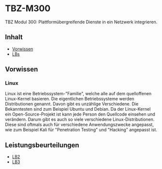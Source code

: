 # TBZ-M300
TBZ Modul 300: Plattformübergreifende Dienste in ein Netzwerk integrieren.


## Inhalt
* [Vorwissen](##Vorwissen)
* [LBs](##Leistungsbeurteilungen)


## Vorwissen

### Linux
Linux ist eine Betriebssystem-"Familie", welche alle auf dem quelloffenen Linux-Kernel basieren. Die eigentlichen Betriebssysteme werden Distributionen genannt. Davon gibt es unzählige Verschiedene. Die Bekanntesten sind zum Beispiel Ubuntu und Debian. Da der Linux-Kernel ein Open-Source-Projekt ist kann jede Person den Quellcode einsehen und verändern. Darum gibt es auch so viele verschiedene Linux-Distributionen. Diese sind oftmals auch für verschiedene Anwendungszwecke angepasst, wie zum Beispiel Kali für "Penetration Testing" und "Hacking" angepasst ist.


## Leistungsbeurteilungen
* [LB2](./LB2/readme.md)
* [LB3](./LB3/readme.md)